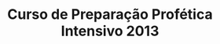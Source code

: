 ---
ID: 3252
title: >
  Curso de Preparação Profética
  Intensivo 2013
image-xl: >
  https://assets.gruponews.com.br/gruponews/uploads/2013/02/banner-cppi-2013.jpg
image-l: >
  https://assets.gruponews.com.br/gruponews/uploads/2013/02/banner-cppi-2013.jpg
image-sq-l: >
  https://assets.gruponews.com.br/gruponews/uploads/2013/02/banner-cppi-2013.jpg
image-sq-m: >
  https://assets.gruponews.com.br/gruponews/uploads/2013/02/banner-cppi-2013-720x340.jpg
post_excerpt: ""
layout: post
permalink: >
  noticias/curso-de-preparacao-profetica-intensivo-2013.html
published: true
categories:
  - Notícias
tags: ""
authors:
  - Equipe Grupo
wpcf-gn_post_autor:
  - Equipe GrupoNews
wpcf-gn_post_destaques:
  - nao_destaque
dsq_thread_id:
  - "3459864994"
post_date: 2013-05-09 00:26:25
---